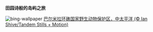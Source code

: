 
**田园诗般的岛屿之旅**

![bing-wallpaper](https://www.bing.com/th?id=OHR.PalmyraAtoll_ZH-CN1814325540_1920x1080.jpg)
[巴尔米拉环礁国家野生动物保护区，中太平洋 (© Ian Shive/Tandem Stills + Motion)](https://www.bing.com/search?q=%E5%B7%B4%E5%B0%94%E7%B1%B3%E6%8B%89%E7%8E%AF%E7%A4%81&amp;form=hpcapt&amp;mkt=zh-cn)
  